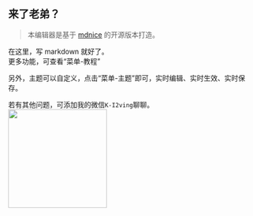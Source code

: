 ## 来了老弟？  
> 本编辑器是基于 [mdnice](https://github.com/mdnice/markdown-nice) 的开源版本打造。  
  
在这里，写 markdown 就好了。  
更多功能，可查看“菜单-教程”  
  
另外，主题可以自定义，点击“菜单-主题”即可，实时编辑、实时生效、实时保存。   
  
若有其他问题，可添加我的微信`K-I2ving`聊聊。  
<img
    src="https://kyrieliu.cn/images/qrcode2.jpg"
    width="200px"
/>